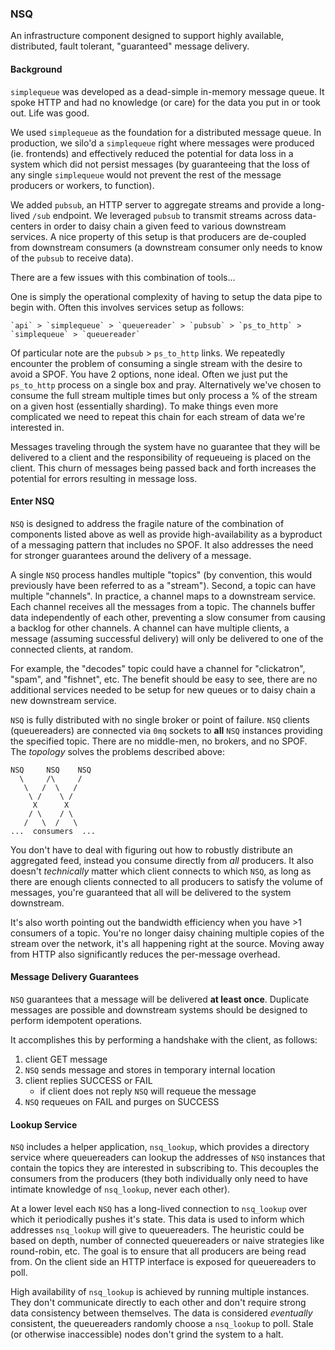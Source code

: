 ### NSQ

An infrastructure component designed to support highly available, distributed, fault tolerant, "guaranteed" message
delivery.

#### Background

`simplequeue` was developed as a dead-simple in-memory message queue. It spoke HTTP and had no knowledge (or care) for
the data you put in or took out. Life was good.

We used `simplequeue` as the foundation for a distributed message queue. In production, we silo'd a `simplequeue` right
where messages were produced (ie. frontends) and effectively reduced the potential for data loss in a system which did
not persist messages (by guaranteeing that the loss of any single `simplequeue` would not prevent the rest of the
message producers or workers, to function).

We added `pubsub`, an HTTP server to aggregate streams and provide a long-lived `/sub` endpoint. We leveraged `pubsub`
to transmit streams across data-centers in order to daisy chain a given feed to various downstream services. A nice
property of this setup is that producers are de-coupled from downstream consumers (a downstream consumer only needs to
know of the `pubsub` to receive data).

There are a few issues with this combination of tools...

One is simply the operational complexity of having to setup the data pipe to begin with. Often this involves services
setup as follows:

    `api` > `simplequeue` > `queuereader` > `pubsub` > `ps_to_http` > `simplequeue` > `queuereader`

Of particular note are the `pubsub` > `ps_to_http` links. We repeatedly encounter the problem of consuming a single
stream with the desire to avoid a SPOF. You have 2 options, none ideal. Often we just put the `ps_to_http` process on a
single box and pray. Alternatively we've chosen to consume the full stream multiple times but only process a % of the
stream on a given host (essentially sharding). To make things even more complicated we need to repeat this chain for
each stream of data we're interested in.

Messages traveling through the system have no guarantee that they will be delivered to a client and the responsibility
of requeueing is placed on the client. This churn of messages being passed back and forth increases the potential for
errors resulting in message loss.

#### Enter NSQ

`NSQ` is designed to address the fragile nature of the combination of components listed above as well as provide
high-availability as a byproduct of a messaging pattern that includes no SPOF. It also addresses the need for stronger
guarantees around the delivery of a message.

A single `NSQ` process handles multiple "topics" (by convention, this would previously have been referred to as a
"stream"). Second, a topic can have multiple "channels". In practice, a channel maps to a downstream service. Each
channel receives all the messages from a topic. The channels buffer data independently of each other, preventing a slow
consumer from causing a backlog for other channels. A channel can have multiple clients, a message (assuming successful
delivery) will only be delivered to one of the connected clients, at random.

For example, the "decodes" topic could have a channel for "clickatron", "spam", and "fishnet", etc. The benefit should
be easy to see, there are no additional services needed to be setup for new queues or to daisy chain a new downstream
service.

`NSQ` is fully distributed with no single broker or point of failure. `NSQ` clients (queuereaders) are connected via
`0mq` sockets to **all** `NSQ` instances providing the specified topic. There are no middle-men, no brokers, and no
SPOF. The *topology* solves the problems described above:

    NSQ     NSQ    NSQ
      \     /\     /
       \   /  \   /
        \ /    \ /
         X      X
        / \    / \
       /   \  /   \
    ...  consumers  ...

You don't have to deal with figuring out how to robustly distribute an aggregated feed, instead you consume directly
from *all* producers. It also doesn't *technically* matter which client connects to which `NSQ`, as long as there are
enough clients connected to all producers to satisfy the volume of messages, you're guaranteed that all will be
delivered to the system downstream.

It's also worth pointing out the bandwidth efficiency when you have >1 consumers of a topic. You're no longer daisy
chaining multiple copies of the stream over the network, it's all happening right at the source. Moving away from HTTP
also significantly reduces the per-message overhead.

#### Message Delivery Guarantees

`NSQ` guarantees that a message will be delivered **at least once**.  Duplicate messages are possible and downstream systems should be designed to perform idempotent operations.

It accomplishes this by performing a handshake with the client, as follows:

  1. client GET message
  2. `NSQ` sends message and stores in temporary internal location
  3. client replies SUCCESS or FAIL
     * if client does not reply `NSQ` will requeue the message
  4. `NSQ` requeues on FAIL and purges on SUCCESS

#### Lookup Service

`NSQ` includes a helper application, `nsq_lookup`, which provides a directory service where queuereaders can lookup the
addresses of `NSQ` instances that contain the topics they are interested in subscribing to. This decouples the consumers
from the producers (they both individually only need to have intimate knowledge of `nsq_lookup`, never each other).

At a lower level each `NSQ` has a long-lived connection to `nsq_lookup` over which it periodically pushes it's state.
This data is used to inform which addresses `nsq_lookup` will give to queuereaders. The heuristic could be based on
depth, number of connected queuereaders or naive strategies like round-robin, etc. The goal is to ensure that all
producers are being read from.  On the client side an HTTP interface is exposed for queuereaders to poll.

High availability of `nsq_lookup` is achieved by running multiple instances. They don't communicate directly to each
other and don't require strong data consistency between themselves. The data is considered *eventually* consistent, the
queuereaders randomly choose a `nsq_lookup` to poll. Stale (or otherwise inaccessible) nodes don't grind the system to a
halt.

